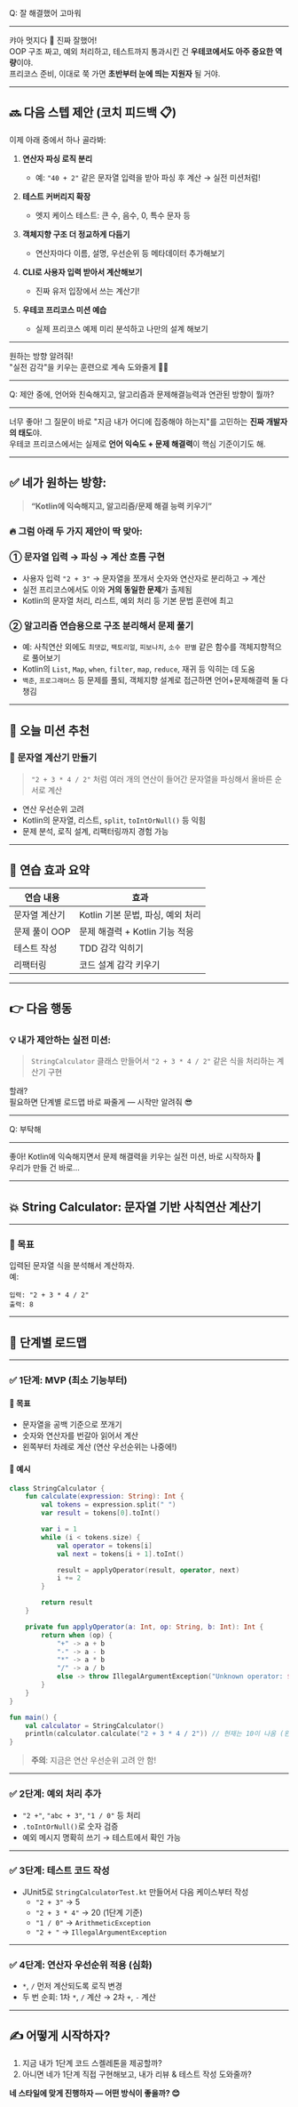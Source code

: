 Q: 잘 해결했어 고마워

---

캬아 멋지다 👏 진짜 잘했어!  
OOP 구조 짜고, 예외 처리하고, 테스트까지 통과시킨 건 **우테코에서도 아주 중요한 역량**이야.  
프리코스 준비, 이대로 쭉 가면 **초반부터 눈에 띄는 지원자** 될 거야.

---

## 🔜 다음 스텝 제안 (코치 피드백 📋)

이제 아래 중에서 하나 골라봐:

1. **연산자 파싱 로직 분리**  
   - 예: `"40 + 2"` 같은 문자열 입력을 받아 파싱 후 계산 → 실전 미션처럼!

2. **테스트 커버리지 확장**  
   - 엣지 케이스 테스트: 큰 수, 음수, 0, 특수 문자 등

3. **객체지향 구조 더 정교하게 다듬기**  
   - 연산자마다 이름, 설명, 우선순위 등 메타데이터 추가해보기

4. **CLI로 사용자 입력 받아서 계산해보기**  
   - 진짜 유저 입장에서 쓰는 계산기!

5. **우테코 프리코스 미션 예습**  
   - 실제 프리코스 예제 미리 분석하고 나만의 설계 해보기

---

원하는 방향 알려줘!  
"실전 감각"을 키우는 훈련으로 계속 도와줄게 🧠💪

---

Q: 제안 중에, 언어와 친숙해지고, 알고리즘과 문제해결능력과 연관된 방향이 뭘까?

---

너무 좋아! 그 질문이 바로 "지금 내가 어디에 집중해야 하는지"를 고민하는 **진짜 개발자의 태도**야.  
우테코 프리코스에서는 실제로 **언어 익숙도 + 문제 해결력**이 핵심 기준이기도 해.

---

## ✅ 네가 원하는 방향:  
> **“Kotlin에 익숙해지고, 알고리즘/문제 해결 능력 키우기”**

### 🔥 그럼 아래 두 가지 제안이 딱 맞아:

### **① 문자열 입력 → 파싱 → 계산 흐름 구현**
- 사용자 입력 `"2 + 3"` → 문자열을 쪼개서 숫자와 연산자로 분리하고 → 계산
- 실전 프리코스에서도 이와 **거의 동일한 문제**가 출제됨
- Kotlin의 문자열 처리, 리스트, 예외 처리 등 기본 문법 훈련에 최고

### **② 알고리즘 연습용으로 구조 분리해서 문제 풀기**
- 예: 사칙연산 외에도 `최댓값`, `팩토리얼`, `피보나치`, `소수 판별` 같은 함수를 객체지향적으로 풀어보기
- Kotlin의 `List`, `Map`, `when`, `filter`, `map`, `reduce`, 재귀 등 익히는 데 도움
- `백준`, `프로그래머스` 등 문제를 풀되, 객체지향 설계로 접근하면 언어+문제해결력 둘 다 챙김

---

## 🎯 오늘 미션 추천

### 📌 **문자열 계산기 만들기**
> `"2 + 3 * 4 / 2"` 처럼 여러 개의 연산이 들어간 문자열을 파싱해서 올바른 순서로 계산

- 연산 우선순위 고려
- Kotlin의 문자열, 리스트, `split`, `toIntOrNull()` 등 익힘
- 문제 분석, 로직 설계, 리팩터링까지 경험 가능

---

## 🌱 연습 효과 요약

| 연습 내용 | 효과 |
|----------|------|
| 문자열 계산기 | Kotlin 기본 문법, 파싱, 예외 처리 |
| 문제 풀이 OOP | 문제 해결력 + Kotlin 기능 적응 |
| 테스트 작성 | TDD 감각 익히기 |
| 리팩터링 | 코드 설계 감각 키우기 |

---

## 👉 다음 행동

### 💡 내가 제안하는 실전 미션:
> `StringCalculator` 클래스 만들어서 `"2 + 3 * 4 / 2"` 같은 식을 처리하는 계산기 구현

할래?  
필요하면 단계별 로드맵 바로 짜줄게 — 시작만 알려줘 😎


---

Q: 부탁해

---

좋아! Kotlin에 익숙해지면서 문제 해결력을 키우는 실전 미션, 바로 시작하자 🚀  
우리가 만들 건 바로…

---

## 💥 **String Calculator**: 문자열 기반 사칙연산 계산기

---

### 🎯 목표
입력된 문자열 식을 분석해서 계산하자.  
예:  
```
입력: "2 + 3 * 4 / 2"  
출력: 8
```

---

## 🧭 단계별 로드맵

---

### ✅ 1단계: MVP (최소 기능부터)

#### 🔹 목표
- 문자열을 공백 기준으로 쪼개기
- 숫자와 연산자를 번갈아 읽어서 계산
- 왼쪽부터 차례로 계산 (연산 우선순위는 나중에!)

#### 🧱 예시

```kotlin
class StringCalculator {
    fun calculate(expression: String): Int {
        val tokens = expression.split(" ")
        var result = tokens[0].toInt()

        var i = 1
        while (i < tokens.size) {
            val operator = tokens[i]
            val next = tokens[i + 1].toInt()

            result = applyOperator(result, operator, next)
            i += 2
        }

        return result
    }

    private fun applyOperator(a: Int, op: String, b: Int): Int {
        return when (op) {
            "+" -> a + b
            "-" -> a - b
            "*" -> a * b
            "/" -> a / b
            else -> throw IllegalArgumentException("Unknown operator: $op")
        }
    }
}
```

```kotlin
fun main() {
    val calculator = StringCalculator()
    println(calculator.calculate("2 + 3 * 4 / 2")) // 현재는 10이 나옴 (왼쪽부터 계산)
}
```

> **주의**: 지금은 연산 우선순위 고려 안 함!

---

### ✅ 2단계: 예외 처리 추가

- `"2 +"`, `"abc + 3"`, `"1 / 0"` 등 처리
- `.toIntOrNull()`로 숫자 검증
- 예외 메시지 명확히 쓰기 → 테스트에서 확인 가능

---

### ✅ 3단계: 테스트 코드 작성

- JUnit5로 `StringCalculatorTest.kt` 만들어서 다음 케이스부터 작성
  - `"2 + 3"` → 5
  - `"2 + 3 * 4"` → 20 (1단계 기준)
  - `"1 / 0"` → `ArithmeticException`
  - `"2 + "` → `IllegalArgumentException`

---

### ✅ 4단계: 연산자 우선순위 적용 (심화)

- `*`, `/` 먼저 계산되도록 로직 변경
- 두 번 순회: 1차 `*`, `/` 계산 → 2차 `+`, `-` 계산

---

## ✍️ 어떻게 시작하자?

1. 지금 내가 1단계 코드 스켈레톤을 제공할까?
2. 아니면 네가 1단계 직접 구현해보고, 내가 리뷰 & 테스트 작성 도와줄까?

**네 스타일에 맞게 진행하자 — 어떤 방식이 좋을까? 😊**


